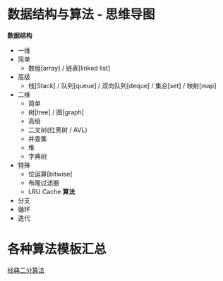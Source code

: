 # 数据结构与算法 - 思维导图
  **数据结构**
  - 一维
   - 简单
     - 数组[array] / 链表[linked list]
   - 高级
     - 栈[Stack] / 队列[queue] / 双向队列[deque] / 集合[set] / 映射[map]
  - 二维
    - 简单
     - 树[tree] / 图[graph]
    - 高级
     - 二叉树(红黑树 / AVL)
     - 并查集
     - 堆
     - 字典树
   - 特殊
     - 位运算[bitwise]
     - 布隆过滤器
     - LRU Cache
 **算法**
 - 分支
 - 循环
 - 迭代
# 各种算法模板汇总
[经典二分算法]()

